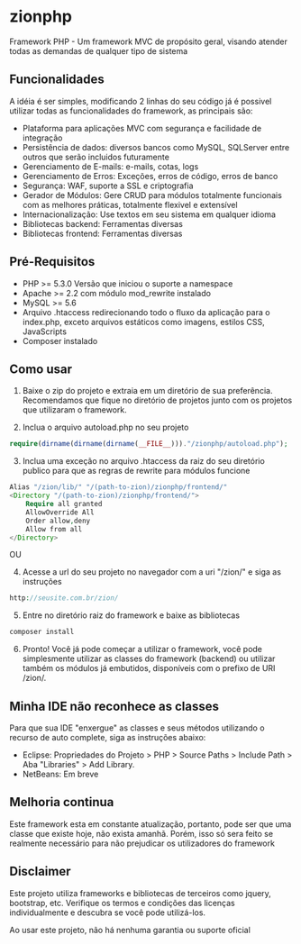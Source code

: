 # zionphp
Framework PHP - Um framework MVC de propósito geral, visando atender todas as demandas de qualquer tipo de sistema

## Funcionalidades

A idéia é ser simples, modificando 2 linhas do seu código já é possivel utilizar todas as funcionalidades do framework, 
as principais são:
- Plataforma para aplicações MVC com segurança e facilidade de integração
- Persistência de dados: diversos bancos como MySQL, SQLServer entre outros que serão incluidos futuramente
- Gerenciamento de E-mails: e-mails, cotas, logs
- Gerenciamento de Erros: Exceções, erros de código, erros de banco
- Segurança: WAF, suporte a SSL e criptografia
- Gerador de Módulos: Gere CRUD para módulos totalmente funcionais com as melhores práticas, totalmente flexivel e extensível
- Internacionalização: Use textos em seu sistema em qualquer idioma
- Bibliotecas backend: Ferramentas diversas
- Bibliotecas frontend: Ferramentas diversas

## Pré-Requisitos

- PHP >= 5.3.0 Versão que iniciou o suporte a namespace
- Apache >= 2.2 com módulo mod_rewrite instalado
- MySQL >= 5.6
- Arquivo .htaccess redirecionando todo o fluxo da aplicação para o index.php, exceto arquivos estáticos como 
imagens, estilos CSS, JavaScripts
- Composer instalado

## Como usar

1) Baixe o zip do projeto e extraia em um diretório de sua preferência. Recomendamos que fique no diretório de projetos 
junto com os projetos que utilizaram o framework.

2) Inclua o arquivo autoload.php no seu projeto 
 
```php
require(dirname(dirname(dirname(__FILE__)))."/zionphp/autoload.php");
```
 
3) Inclua uma exceção no arquivo .htaccess da raiz do seu diretório publico para que as regras de rewrite para módulos
funcione
 
```php 
Alias "/zion/lib/" "/(path-to-zion)/zionphp/frontend/"
<Directory "/(path-to-zion)/zionphp/frontend/">
	Require all granted
	AllowOverride All
	Order allow,deny
	Allow from all
</Directory>
```

OU 
 
4) Acesse a url do seu projeto no navegador com a uri "/zion/" e siga as instruções

```php 
http://seusite.com.br/zion/
```

5) Entre no diretório raiz do framework e baixe as bibliotecas 

```php 
composer install
```

6) Pronto! Você já pode começar a utilizar o framework, você pode simplesmente utilizar as classes do framework (backend) 
ou utilizar também os módulos já embutidos, disponíveis com o prefixo de URI /zion/. 

## Minha IDE não reconhece as classes

Para que sua IDE "enxergue" as classes e seus métodos utilizando o recurso de auto complete, siga as instruções abaixo:
 
- Eclipse: Propriedades do Projeto > PHP > Source Paths > Include Path > Aba "Libraries" > Add Library.
- NetBeans: Em breve

## Melhoria continua

Este framework esta em constante atualização, portanto, pode ser que uma classe que existe hoje, não exista amanhã. 
Porém, isso só sera feito se realmente necessário para não prejudicar os utilizadores do framework

## Disclaimer

Este projeto utiliza frameworks e bibliotecas de terceiros como jquery, bootstrap, etc. 
Verifique os termos e condições das licenças individualmente e descubra se você pode utilizá-los.

Ao usar este projeto, não há nenhuma garantia ou suporte oficial